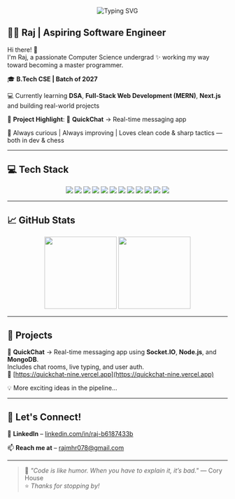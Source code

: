 <p align="center">
  <img src="https://readme-typing-svg.herokuapp.com?font=Fira+Code&weight=500&size=24&duration=3000&pause=1000&color=00FFD1&center=true&vCenter=true&width=600&height=60&lines=Building+cool+stuff+with+code+%F0%9F%9A%80" alt="Typing SVG" />
</p>

## 👨‍💻 Raj | Aspiring Software Engineer

Hi there! 👋  
I'm Raj, a passionate Computer Science undergrad ✨ working my way toward becoming a master programmer.

🎓 **B.Tech CSE | Batch of 2027**

💻 Currently learning **DSA**, **Full-Stack Web Development (MERN)**, **Next.js** and building real-world projects

🚀 **Project Highlight**: 🔄 **QuickChat** → Real-time messaging app

🌱 Always curious | Always improving | Loves clean code & sharp tactics — both in dev & chess

---

## 💻 Tech Stack
<p align="center"> 
  <img src="https://img.shields.io/badge/C++-00599C?style=for-the-badge&logo=c%2B%2B&logoColor=white" /> 
  <img src="https://img.shields.io/badge/JavaScript-F7DF1E?style=for-the-badge&logo=javascript&logoColor=black" />
  <img src="https://img.shields.io/badge/HTML5-E34F26?style=for-the-badge&logo=html5&logoColor=white" />
  <img src="https://img.shields.io/badge/CSS3-1572B6?style=for-the-badge&logo=css3&logoColor=white" />
  <img src="https://img.shields.io/badge/React-20232A?style=for-the-badge&logo=react&logoColor=61DAFB" />
  <img src="https://img.shields.io/badge/Next.js-000000?style=for-the-badge&logo=next.js&logoColor=white" />
  <img src="https://img.shields.io/badge/Node.js-339933?style=for-the-badge&logo=nodedotjs&logoColor=white" />
  <img src="https://img.shields.io/badge/Express.js-000000?style=for-the-badge&logo=express&logoColor=white" />
  <img src="https://img.shields.io/badge/MongoDB-4EA94B?style=for-the-badge&logo=mongodb&logoColor=white" />
  <img src="https://img.shields.io/badge/Git-F05032?style=for-the-badge&logo=git&logoColor=white" />
  <img src="https://img.shields.io/badge/GitHub-181717?style=for-the-badge&logo=github&logoColor=white" />
  <img src="https://img.shields.io/badge/Postman-FF6C37?style=for-the-badge&logo=postman&logoColor=white" />
</p>

---

## 📈 GitHub Stats
<p align="center">
  <img src="https://github-readme-stats.vercel.app/api?username=Raj1778&show_icons=true&theme=github_dark&hide_border=false&border_radius=10" height="165" />
  <img src="https://streak-stats.demolab.com?user=Raj1778&theme=github-dark-blue&hide_border=false&border_radius=10" height="165" />
</p>

---

## 📌 Projects 

🔄 **QuickChat** → Real-time messaging app using **Socket.IO**, **Node.js**, and **MongoDB**.  
Includes chat rooms, live typing, and user auth.  
🔗 [https://quickchat-nine.vercel.app](https://quickchat-nine.vercel.app)

💡 More exciting ideas in the pipeline...

---

## 🤝 Let's Connect!

🔗 **LinkedIn** – [linkedin.com/in/raj-b6187433b](https://www.linkedin.com/in/raj-b6187433b)  

📫 **Reach me at** – [rajmhr078@gmail.com](mailto:rajmhr078@gmail.com)

---

> 💬 *"Code is like humor. When you have to explain it, it’s bad."* — Cory House  
> ⭐️ *Thanks for stopping by!*
